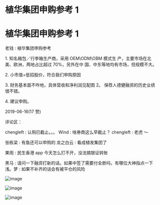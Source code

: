 # 植华集团申购参考 1

# 植华集团申购参考 1

老钱 : 植华集团申购参考

1\. 知名箱包／行李箱生产商，采用 OEM\ODM\OBM 模式生 产，主要市场在北美、欧洲，两地占比超过 70%，另外在中 国、中东等地均有市场，但规模不大。

2\. 小市值+低招股价，符合我们申购原因

3\. 财务基本面不咋地，具体营收和净利润见配图 2。 保荐人德健融资的历史业绩很不错。

4\. 建议申购。

2019-06-16(17 赞)

评论区：

chengleft : 认购已截止。。。 Wind : 啥券商这么早截止？ chengleft : 老虎 ～

张栋梁 : 有鱼还可以申购的 龙之白云 : 看成植发集团了

果雨 : 民生香港 app 今天怎么打不开，没法搞银证转账

黑马 : 请问一下融资打新的话。如果中签了需要付全款吗，有哪位大神指点一下 浅。梦 : 如果不补齐的话会有被平仓的风险

![image](img/Image_131.png)

![image](img/Image_132.png)

![image](img/Image_133.png)